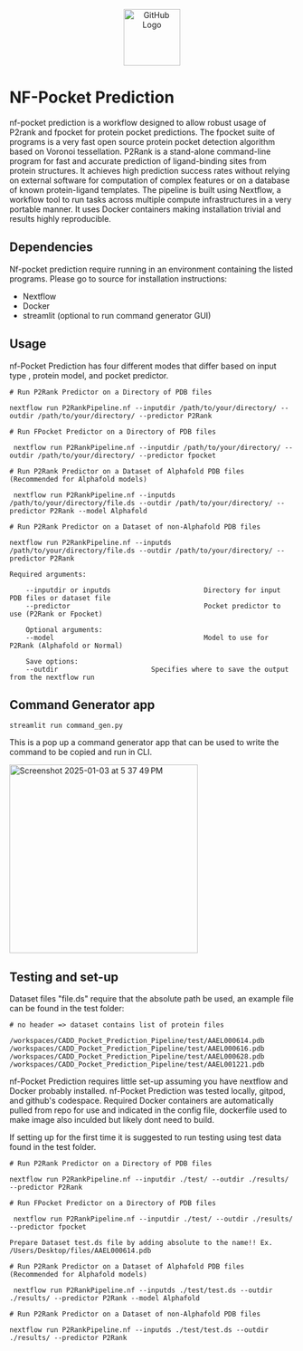 <p align="center">
  <img src="["](https://github.com/user-attachments/assets/88066077-3675-4805-819e-9e35a6f1d8b1) alt="GitHub Logo" width="100"/>
</p>


# NF-Pocket Prediction

nf-pocket prediction is a workflow designed to allow robust usage of P2rank and fpocket for protein pocket predictions. The fpocket suite of programs is a very fast open source protein pocket detection algorithm based on Voronoi tessellation. P2Rank is a stand-alone command-line program for fast and accurate prediction of ligand-binding sites from protein structures. It achieves high prediction success rates without relying on external software for computation of complex features or on a database of known protein-ligand templates.
The pipeline is built using Nextflow, a workflow tool to run tasks across multiple compute infrastructures in a very portable manner. It uses Docker containers making installation trivial and results highly reproducible. 

## Dependencies 
Nf-pocket prediction require running in an environment containing the listed programs. Please go to source for installation instructions:
- Nextflow
- Docker
- streamlit (optional to run command generator GUI)  

## Usage 


nf-Pocket Prediction has four different modes that differ based on input type , protein model, and pocket predictor. 

```
# Run P2Rank Predictor on a Directory of PDB files 

nextflow run P2RankPipeline.nf --inputdir /path/to/your/directory/ --outdir /path/to/your/directory/ --predictor P2Rank 

# Run FPocket Predictor on a Directory of PDB files 

 nextflow run P2RankPipeline.nf --inputdir /path/to/your/directory/ --outdir /path/to/your/directory/ --predictor fpocket 

# Run P2Rank Predictor on a Dataset of Alphafold PDB files (Recommended for Alphafold models)

 nextflow run P2RankPipeline.nf --inputds /path/to/your/directory/file.ds --outdir /path/to/your/directory/ --predictor P2Rank --model Alphafold

# Run P2Rank Predictor on a Dataset of non-Alphafold PDB files 

nextflow run P2RankPipeline.nf --inputds /path/to/your/directory/file.ds --outdir /path/to/your/directory/ --predictor P2Rank

Required arguments:

    --inputdir or inputds                       Directory for input PDB files or dataset file
    --predictor                                 Pocket predictor to use (P2Rank or Fpocket)

    Optional arguments:
    --model                                     Model to use for P2Rank (Alphafold or Normal)

    Save options:
    --outdir                       Specifies where to save the output from the nextflow run
```

## Command Generator app

 ```
streamlit run command_gen.py
```
This is a pop up a command generator app that can be used to write the command to be copied and run in CLI.

<img width="333" alt="Screenshot 2025-01-03 at 5 37 49 PM" src="https://github.com/user-attachments/assets/f347020e-030e-41fd-b47c-3c550b9daafe" />




## Testing and set-up 

Dataset files "file.ds" require that the absolute path be used, an example file can be found in the test folder:

```
# no header => dataset contains list of protein files

/workspaces/CADD_Pocket_Prediction_Pipeline/test/AAEL000614.pdb
/workspaces/CADD_Pocket_Prediction_Pipeline/test/AAEL000616.pdb
/workspaces/CADD_Pocket_Prediction_Pipeline/test/AAEL000628.pdb
/workspaces/CADD_Pocket_Prediction_Pipeline/test/AAEL001221.pdb

```

nf-Pocket Prediction requires little set-up assuming you have nextflow and Docker probably installed. nf-Pocket Prediction was tested locally, gitpod, and github's codespace. Required Docker containers are automatically pulled from repo for use and indicated in the config file, dockerfile used to make image also inculded but likely dont need to build. 

If setting up for the first time it is suggested to run testing using test data found in the test folder.

```
# Run P2Rank Predictor on a Directory of PDB files 

nextflow run P2RankPipeline.nf --inputdir ./test/ --outdir ./results/ --predictor P2Rank 

# Run FPocket Predictor on a Directory of PDB files 

 nextflow run P2RankPipeline.nf --inputdir ./test/ --outdir ./results/ --predictor fpocket

Prepare Dataset test.ds file by adding absolute to the name!! Ex. /Users/Desktop/files/AAEL000614.pdb

# Run P2Rank Predictor on a Dataset of Alphafold PDB files (Recommended for Alphafold models)

 nextflow run P2RankPipeline.nf --inputds ./test/test.ds --outdir ./results/ --predictor P2Rank --model Alphafold

# Run P2Rank Predictor on a Dataset of non-Alphafold PDB files 

nextflow run P2RankPipeline.nf --inputds ./test/test.ds --outdir ./results/ --predictor P2Rank
```
